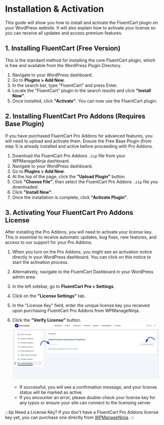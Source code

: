 # Installation & Activation

This guide will show you how to install and activate the FluentCart plugin on your WordPress website. It will also explain how to activate your license so you can receive all updates and access premium features.

## 1. Installing FluentCart (Free Version)

This is the standard method for installing the core FluentCart plugin, which is free and available from the WordPress Plugin Directory.

1.  Navigate to your WordPress dashboard.
2.  Go to **Plugins > Add New**.
3.  In the search bar, type "FluentCart" and press Enter.
4.  Locate the "FluentCart" plugin in the search results and click **"Install Now"**.
5.  Once installed, click **"Activate"**. You can now use the FluentCart plugin.

## 2. Installing FluentCart Pro Addons (Requires Base Plugin)

If you have purchased FluentCart Pro Addons for advanced features, you will need to upload and activate them. Ensure the Free Base Plugin (from step 1) is already installed and active before proceeding with Pro Addons.

1.  Download the FluentCart Pro Addons `.zip` file from your WPManageNinja dashboard.
2.  Navigate to your WordPress dashboard.
3.  Go to **Plugins > Add New**.
4.  At the top of the page, click the **"Upload Plugin"** button.
5.  Click **"Choose File"**, then select the FluentCart Pro Addons `.zip` file you downloaded.
6.  Click **"Install Now"**.
7.  Once the installation is complete, click **"Activate Plugin"**.

## 3. Activating Your FluentCart Pro Addons License

After installing the Pro Addons, you will need to activate your license key. This is essential to receive automatic updates, bug fixes, new features, and access to our support for your Pro Addons.

1.  When you turn on the Pro Addons, you might see an activation notice directly in your WordPress dashboard. You can click on this notice to start the activation process.
2.  Alternatively, navigate to the FluentCart Dashboard in your WordPress admin area.
3.  In the left sidebar, go to **FluentCart Pro > Settings**.
4.  Click on the **"License Settings"** tab.
5.  In the "License Key" field, enter the unique license key you received upon purchasing FluentCart Pro Addons from WPManageNinja.

6.  Click the **"Verify License"** button.
 ![Screenshot of Licensing Settings Tab](/guide/public/images/settings-configuration/license-settings-tab.png)
    * If successful, you will see a confirmation message, and your license status will be marked as active.
    * If you encounter an error, please double-check your license key for any typos or ensure your site can connect to the licensing server.

:::tip Need a License Key?
If you don't have a FluentCart Pro Addons license key yet, you can purchase one directly from [WPManageNinja](https://wpmanageninja.com/your-purchase-link-here).
:::

